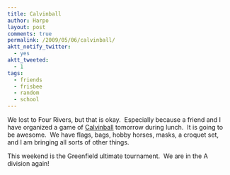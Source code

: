 ```yaml
---
title: Calvinball
author: Harpo
layout: post
comments: true
permalink: /2009/05/06/calvinball/
aktt_notify_twitter:
  - yes
aktt_tweeted:
  - 1
tags:
  - friends
  - frisbee
  - random
  - school
---
```

We lost to Four Rivers, but that is okay.  Especially because a friend and I have organized a game of <a href="http://en.wikipedia.org/wiki/Calvinball#Calvinball" target="_blank">Calvinball</a> tomorrow during lunch.  It is going to be awesome.  We have flags, bags, hobby horses, masks, a croquet set, and I am bringing all sorts of other things.

This weekend is the Greenfield ultimate tournament.  We are in the A division again!